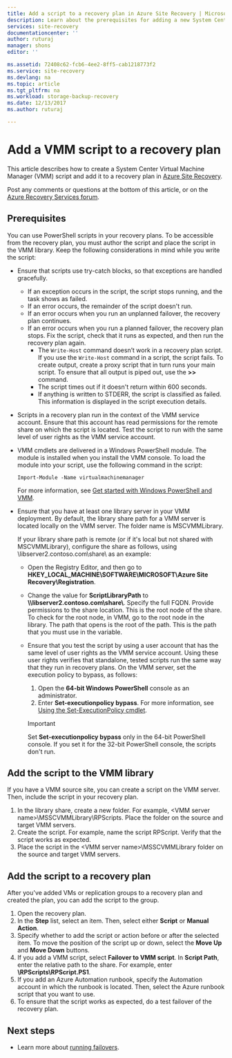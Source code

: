 ```yaml
---
title: Add a script to a recovery plan in Azure Site Recovery | Microsoft Docs
description: Learn about the prerequisites for adding a new System Center Virtual Machine Manager (VMM) script to a recovery plan in Azure.
services: site-recovery
documentationcenter: ''
author: ruturaj
manager: shons
editor: ''

ms.assetid: 72408c62-fcb6-4ee2-8ff5-cab1218773f2
ms.service: site-recovery
ms.devlang: na
ms.topic: article
ms.tgt_pltfrm: na
ms.workload: storage-backup-recovery
ms.date: 12/13/2017
ms.author: ruturaj

---
```

# Add a VMM script to a recovery plan

This article describes how to create a System Center Virtual Machine Manager (VMM) script and add it to a recovery plan in [Azure Site Recovery](site-recovery-overview.md).

Post any comments or questions at the bottom of this article, or on the [Azure Recovery Services forum](https://social.msdn.microsoft.com/forums/azure/home?forum=hypervrecovmgr).

## Prerequisites

You can use PowerShell scripts in your recovery plans. To be accessible from the recovery plan, you must author the script and place the script in the VMM library. Keep the following considerations in mind while you write the script:

* Ensure that scripts use try-catch blocks, so that exceptions are handled gracefully.
    - If an exception occurs in the script, the script stops running, and the task shows as failed.
    - If an error occurs, the remainder of the script doesn't run.
    - If an error occurs when you run an unplanned failover, the recovery plan continues.
    - If an error occurs when you run a planned failover, the recovery plan stops. Fix the script, check that it runs as expected, and then run the recovery plan again.
        - The `Write-Host` command doesn’t work in a recovery plan script. If you use the `Write-Host` command in a script, the script fails. To create output, create a proxy script that in turn runs your main script. To ensure that all output is piped out, use the **\>\>** command.
        - The script times out if it doesn't return within 600 seconds.
        - If anything is written to STDERR, the script is classified as failed. This information is displayed in the script execution details.

* Scripts in a recovery plan run in the context of the VMM service account. Ensure that this account has read permissions for the remote share on which the script is located. Test the script to run with the same level of user rights as the VMM service account.
* VMM cmdlets are delivered in a Windows PowerShell module. The module is installed when you install the VMM console. To load the module into your script, use the following command in the script: 

    `Import-Module -Name virtualmachinemanager`

    For more information, see [Get started with Windows PowerShell and VMM](https://technet.microsoft.com/library/hh875013.aspx).
* Ensure that you have at least one library server in your VMM deployment. By default, the library share path for a VMM server is located locally on the VMM server. The folder name is MSCVMMLibrary.

  If your library share path is remote (or if it's local but not shared with MSCVMMLibrary), configure the share as follows, using \\libserver2.contoso.com\share\ as an example:
  
  * Open the Registry Editor, and then go to **HKEY_LOCAL_MACHINE\SOFTWARE\MICROSOFT\Azure Site Recovery\Registration**.
  * Change the value for **ScriptLibraryPath** to **\\\libserver2.contoso.com\share\\**. Specify the full FQDN. Provide permissions to the share location. This is the root node of the share. To check for the root node, in VMM, go to the root node in the library. The path that opens is the root of the path. This is the path that you must use in the variable.
  * Ensure that you test the script by using a user account that has the same level of user rights as the VMM service account. Using these user rights verifies that standalone, tested scripts run the same way that they run in recovery plans. On the VMM server, set the execution policy to bypass, as follows:
    1. Open the **64-bit Windows PowerShell** console as an administrator.
    2. Enter **Set-executionpolicy bypass**. For more information, see [Using the Set-ExecutionPolicy cmdlet](https://technet.microsoft.com/library/ee176961.aspx).

    > [!IMPORTANT]
    > Set **Set-executionpolicy bypass** only in the 64-bit PowerShell console. If you set it for the 32-bit PowerShell console, the scripts don't run.

## Add the script to the VMM library

If you have a VMM source site, you can create a script on the VMM server. Then, include the script in your recovery plan.

1. In the library share, create a new folder. For example, \<VMM server name>\MSSCVMMLibrary\RPScripts. Place the folder on the source and target VMM servers.
2. Create the script. For example, name the script RPScript. Verify that the script works as expected.
3. Place the script in the \<VMM server name>\MSSCVMMLibrary folder on the source and target VMM servers.

## Add the script to a recovery plan

After you've added VMs or replication groups to a recovery plan and created the plan, you can add the script to the group.

1. Open the recovery plan.
2. In the **Step** list, select an item. Then, select either **Script** or **Manual Action**.
3. Specify whether to add the script or action before or after the selected item. To move the position of the script up or down, select the **Move Up** and **Move Down** buttons.
4. If you add a VMM script, select **Failover to VMM script**. In **Script Path**, enter the relative path to the share. For example, enter **\RPScripts\RPScript.PS1**.
5. If you add an Azure Automation runbook, specify the Automation account in which the runbook is located. Then, select the Azure runbook script that you want to use.
6. To ensure that the script works as expected, do a test failover of the recovery plan.


## Next steps
* Learn more about [running failovers](site-recovery-failover.md).

